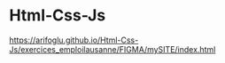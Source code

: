 # Html-Css-Js
https://arifoglu.github.io/Html-Css-Js/exercices_emploilausanne/FIGMA/mySITE/index.html
